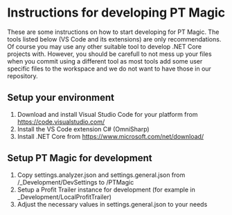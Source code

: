 # Instructions for developing PT Magic
These are some instructions on how to start developing for PT Magic.
The tools listed below (VS Code and its extensions) are only recommendations. Of course you may use any other suitable tool to develop .NET Core projects with.
However, you should be carefull to not mess up your files when you commit using a different tool as most tools add some user specific files to the workspace and we do not want to have those in our repository.

## Setup your environment
1. Download and install Visual Studio Code for your platform from https://code.visualstudio.com/
2. Install the VS Code extension C# (OmniSharp)
3. Install .NET Core from https://www.microsoft.com/net/download/

## Setup PT Magic for development
1. Copy settings.analyzer.json and settings.general.json from /_Development/DevSettings to /PTMagic
2. Setup a Profit Trailer instance for development (for example in _Development/LocalProfitTrailer)
3. Adjust the necessary values in settings.general.json to your needs